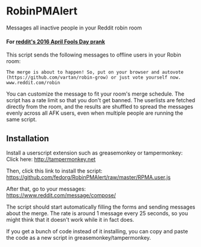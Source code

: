 # RobinPMAlert
Messages all inactive people in your Reddit robin room

#### For [reddit's 2016 April Fools Day prank](https://www.reddit.com/robin/)

This script sends the following messages to offline users in your Robin room:

```
The merge is about to happen! So, put on your browser and autovote (https://github.com/vartan/robin-grow) or just vote yourself now.  www.reddit.com/robin
```
You can customize the message to fit your room's merge schedule.
The script has a rate limit so that you don't get banned. The userlists are fetched directly from the room, and the results are shuffled to spread the messages evenly across all AFK users, even when multiple people are running the same script.

## Installation
Install a userscript extension such as greasemonkey or tampermonkey:  
Click here: http://tampermonkey.net


Then, click this link to install the script:  
https://github.com/fedorg/RobinPMAlert/raw/master/RPMA.user.js

After that, go to your messages:
https://www.reddit.com/message/compose/

The script should start automatically filling the forms and sending messages about the merge. The rate is around 1 message every 25 seconds, so you might think that it doesn't work while it in fact does.

If you get a bunch of code instead of it installing, you can copy and paste the code as a new script in greasemonkey/tampermonkey.
